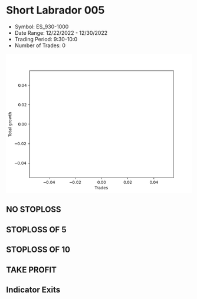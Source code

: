 # Short Labrador 005 
- Symbol: ES_930-1000
- Date Range: 12/22/2022 - 12/30/2022
- Trading Period: 9:30-10:0
- Number of Trades: 0

![Plot](ShortLabrador005ES_930-1000.png)
## NO STOPLOSS














## STOPLOSS OF 5














## STOPLOSS OF 10














## TAKE PROFIT











## Indicator Exits


